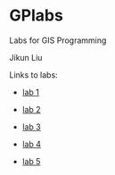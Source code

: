 # GPlabs
Labs for GIS Programming

Jikun Liu

Links to labs:

- [lab 1](https://github.com/jikun-tamu/GPlabs)

- [lab 2](https://github.com/jikun-tamu/GPlabs/tree/main/lab2)

- [lab 3](https://github.com/jikun-tamu/GPlabs/tree/main/lab3)

- [lab 4](https://github.com/jikun-tamu/GPlabs/tree/main/lab4)

- [lab 5](https://github.com/jikun-tamu/GPlabs/tree/main/lab5)
